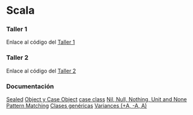 # Scala

### Taller 1
Enlace al código del [Taller 1](https://github.com/daniel-s4n/Scala/tree/main/talleres/src/main/scala/Taller1)

### Taller 2
Enlace al código del [Taller 2](https://github.com/daniel-s4n/Scala/tree/main/talleres/src/main/scala/Taller2)

### Documentación
[Sealed](https://www.waitingforcode.com/scala-core/sealed-keyword-scala/read)
[Object y Case Object](https://www.baeldung.com/scala/case-object-vs-object)
[case class](https://docs.scala-lang.org/tour/case-classes.html)
[Nil, Null, Nothing, Unit and None](https://www.baeldung.com/scala/nil-null-nothing-unit-none)
[Pattern Matching](https://docs.scala-lang.org/tour/pattern-matching.html)
[Clases genéricas](https://docs.scala-lang.org/tour/generic-classes.html)
[Variances (+A, -A, A)](https://docs.scala-lang.org/tour/variances.html)